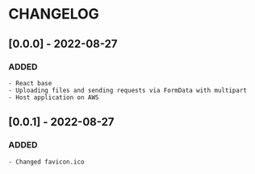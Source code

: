 # CHANGELOG

## [0.0.0] - 2022-08-27
### ADDED
    - React base
    - Uploading files and sending requests via FormData with multipart
    - Host application on AWS

 ## [0.0.1] - 2022-08-27
### ADDED
    - Changed favicon.ico
    